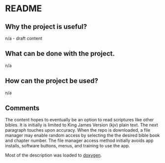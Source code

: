 # README

## Why the project is useful? 

n/a - draft content

## What can be done with the project. 

n/a

## How can the project be used? 

n/a

## Comments

The content hopes to eventually be an option to read scriptures like other bibles. It is initially is limited to King James Version (kjv) plain text. The next paragraph touches upon accuracy. When the repo is downloaded, a file manager may enable random access by selecting the the desired bible book and chapter number. The file manager access method initially avoids app installs, software buttons, menus, and training to use the app.

Most of the description was loaded to [doxygen](https://sword-2.github.io/library/html/html/index.html).
